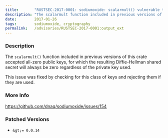 ```yaml
---
title:       "RUSTSEC-2017-0001: sodiumoxide: scalarmult() vulnerable to degenerate public keys"
description: "The scalarmult function included in previous versions of this crate accepted allzero public keys, for which the resulting DiffieHellman shared secret will always be zero regardless of the private key used. This issue was fixed by checking for this class of keys and rejecting them if they are used."
date:        2017-01-26
tags:        sodiumoxide, cryptography
permalink:   /advisories/RUSTSEC-2017-0001:output_ext
---
```


### Description

The `scalarmult()` function included in previous versions of this crate
accepted all-zero public keys, for which the resulting Diffie-Hellman shared
secret will always be zero regardless of the private key used.

This issue was fixed by checking for this class of keys and rejecting them
if they are used.

### More Info

<https://github.com/dnaq/sodiumoxide/issues/154>

### Patched Versions

- `&gt;= 0.0.14`

